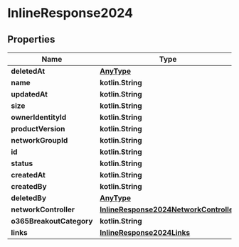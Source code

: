 
# InlineResponse2024

## Properties
Name | Type | Description | Notes
------------ | ------------- | ------------- | -------------
**deletedAt** | [**AnyType**](.md) |  | 
**name** | **kotlin.String** |  | 
**updatedAt** | **kotlin.String** |  | 
**size** | **kotlin.String** |  | 
**ownerIdentityId** | **kotlin.String** |  | 
**productVersion** | **kotlin.String** |  | 
**networkGroupId** | **kotlin.String** |  | 
**id** | **kotlin.String** |  | 
**status** | **kotlin.String** |  | 
**createdAt** | **kotlin.String** |  | 
**createdBy** | **kotlin.String** |  | 
**deletedBy** | [**AnyType**](.md) |  | 
**networkController** | [**InlineResponse2024NetworkController**](InlineResponse2024NetworkController.md) |  | 
**o365BreakoutCategory** | **kotlin.String** |  | 
**links** | [**InlineResponse2024Links**](InlineResponse2024Links.md) |  | 



